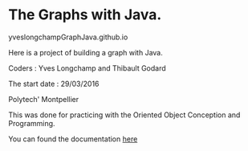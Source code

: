 # The Graphs with Java.

yveslongchampGraphJava.github.io

<p> Here is a project of building a graph with Java. </p>

<p> Coders : Yves Longchamp and Thibault Godard </p>

<p> The start date : 29/03/2016 </p>

<p> Polytech' Montpellier </p>

<p> This was done for practicing with the Oriented Object Conception and Programming. </p>

 You can found the documentation [here](YvesLongchamp.github.io/doc/ "Title") 
